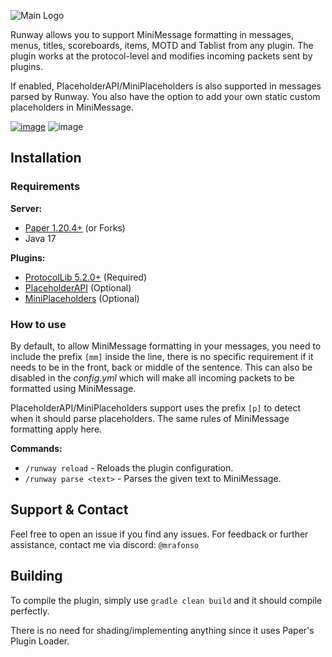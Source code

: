 ![Main Logo](https://cdn.modrinth.com/data/cached_images/e4bcf9fa21266eef2674f7459f2ff1cd786012a1.png)

Runway allows you to support MiniMessage formatting in messages, menus, titles, scoreboards, items, MOTD and Tablist from any plugin. The plugin works at the protocol-level and modifies incoming packets sent by plugins.

If enabled, PlaceholderAPI/MiniPlaceholders is also supported in messages parsed by Runway. You also have the option to add your own static custom placeholders in MiniMessage.

[![image](https://github.com/xMrAfonso/Runway/assets/44532605/e29ace3a-b660-40b9-9751-933b2d91288a)](https://google.com) ![image](https://github.com/xMrAfonso/Runway/assets/44532605/4b5b30dc-2117-48f8-bf74-a25a7c38285d)

## Installation
### Requirements
**Server:**
- [Paper 1.20.4+](https://papermc.io/downloads/paper) (or Forks)
- Java 17

**Plugins:**
- [ProtocolLib 5.2.0+](https://ci.dmulloy2.net/job/ProtocolLib//lastBuild/) (Required)
- [PlaceholderAPI](https://hangar.papermc.io/HelpChat/PlaceholderAPI) (Optional)
- [MiniPlaceholders](https://hangar.papermc.io/MiniPlaceholders/MiniPlaceholders) (Optional)
  
### How to use
By default, to allow MiniMessage formatting in your messages, you need to include the prefix `[mm]` inside the line, there is no specific requirement if it needs to be in the front, back or middle of the sentence.
This can also be disabled in the *config.yml* which will make all incoming packets to be formatted using MiniMessage.

PlaceholderAPI/MiniPlaceholders support uses the prefix `[p]` to detect when it should parse placeholders. The same rules of MiniMessage formatting apply here.

**Commands:**
- `/runway reload` - Reloads the plugin configuration.
- `/runway parse <text>` - Parses the given text to MiniMessage.
## Support & Contact
Feel free to open an issue if you find any issues. For feedback or further assistance, contact me via discord: `@mrafonso`

## Building
To compile the plugin, simply use `gradle clean build` and it should compile perfectly.

There is no need for shading/implementing anything since it uses Paper's Plugin Loader.
